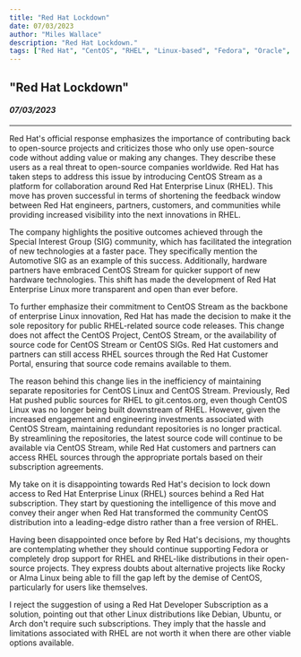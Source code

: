 ```yaml
---
title: "Red Hat Lockdown"
date: 07/03/2023
author: "Miles Wallace"
description: "Red Hat Lockdown."
tags: ["Red Hat", "CentOS", "RHEL", "Linux-based", "Fedora", "Oracle", "CloudLinux", "Springdale", "Rocky", "Special Interest Group",  ]
---
```

## "Red Hat Lockdown"
#### _07/03/2023_ 
____
Red Hat's official response emphasizes the importance of contributing back to open-source projects and criticizes those who only use open-source code without adding value or making any changes. They describe these users as a real threat to open-source companies worldwide. Red Hat has taken steps to address this issue by introducing CentOS Stream as a platform for collaboration around Red Hat Enterprise Linux (RHEL). This move has proven successful in terms of shortening the feedback window between Red Hat engineers, partners, customers, and communities while providing increased visibility into the next innovations in RHEL.

The company highlights the positive outcomes achieved through the Special Interest Group (SIG) community, which has facilitated the integration of new technologies at a faster pace. They specifically mention the Automotive SIG as an example of this success. Additionally, hardware partners have embraced CentOS Stream for quicker support of new hardware technologies. This shift has made the development of Red Hat Enterprise Linux more transparent and open than ever before.

To further emphasize their commitment to CentOS Stream as the backbone of enterprise Linux innovation, Red Hat has made the decision to make it the sole repository for public RHEL-related source code releases. This change does not affect the CentOS Project, CentOS Stream, or the availability of source code for CentOS Stream or CentOS SIGs. Red Hat customers and partners can still access RHEL sources through the Red Hat Customer Portal, ensuring that source code remains available to them.

The reason behind this change lies in the inefficiency of maintaining separate repositories for CentOS Linux and CentOS Stream. Previously, Red Hat pushed public sources for RHEL to git.centos.org, even though CentOS Linux was no longer being built downstream of RHEL. However, given the increased engagement and engineering investments associated with CentOS Stream, maintaining redundant repositories is no longer practical. By streamlining the repositories, the latest source code will continue to be available via CentOS Stream, while Red Hat customers and partners can access RHEL sources through the appropriate portals based on their subscription agreements.

My take on it is disappointing towards Red Hat's decision to lock down access to Red Hat Enterprise Linux (RHEL) sources behind a Red Hat subscription. They start by questioning the intelligence of this move and convey their anger when Red Hat transformed the community CentOS distribution into a leading-edge distro rather than a free version of RHEL.

Having been disappointed once before by Red Hat's decisions, my thoughts are contemplating whether they should continue supporting Fedora or completely drop support for RHEL and RHEL-like distributions in their open-source projects. They express doubts about alternative projects like Rocky or Alma Linux being able to fill the gap left by the demise of CentOS, particularly for users like themselves.

I reject the suggestion of using a Red Hat Developer Subscription as a solution, pointing out that other Linux distributions like Debian, Ubuntu, or Arch don't require such subscriptions. They imply that the hassle and limitations associated with RHEL are not worth it when there are other viable options available.


